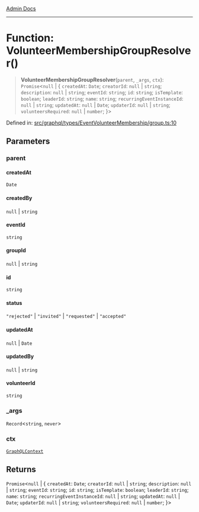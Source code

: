 [Admin Docs](/)

***

# Function: VolunteerMembershipGroupResolver()

> **VolunteerMembershipGroupResolver**(`parent`, `_args`, `ctx`): `Promise`\<`null` \| \{ `createdAt`: `Date`; `creatorId`: `null` \| `string`; `description`: `null` \| `string`; `eventId`: `string`; `id`: `string`; `isTemplate`: `boolean`; `leaderId`: `string`; `name`: `string`; `recurringEventInstanceId`: `null` \| `string`; `updatedAt`: `null` \| `Date`; `updaterId`: `null` \| `string`; `volunteersRequired`: `null` \| `number`; \}\>

Defined in: [src/graphql/types/EventVolunteerMembership/group.ts:10](https://github.com/Sourya07/talawa-api/blob/4e4298c85a0d2c28affa824f2aab7ec32b5f3ac5/src/graphql/types/EventVolunteerMembership/group.ts#L10)

## Parameters

### parent

#### createdAt

`Date`

#### createdBy

`null` \| `string`

#### eventId

`string`

#### groupId

`null` \| `string`

#### id

`string`

#### status

`"rejected"` \| `"invited"` \| `"requested"` \| `"accepted"`

#### updatedAt

`null` \| `Date`

#### updatedBy

`null` \| `string`

#### volunteerId

`string`

### \_args

`Record`\<`string`, `never`\>

### ctx

[`GraphQLContext`](../../../../context/type-aliases/GraphQLContext.md)

## Returns

`Promise`\<`null` \| \{ `createdAt`: `Date`; `creatorId`: `null` \| `string`; `description`: `null` \| `string`; `eventId`: `string`; `id`: `string`; `isTemplate`: `boolean`; `leaderId`: `string`; `name`: `string`; `recurringEventInstanceId`: `null` \| `string`; `updatedAt`: `null` \| `Date`; `updaterId`: `null` \| `string`; `volunteersRequired`: `null` \| `number`; \}\>
